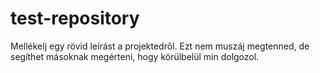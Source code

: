# test-repository
Mellékelj egy rövid leírást a projektedről. Ezt nem muszáj megtenned, de segíthet másoknak megérteni, hogy körülbelül min dolgozol.
